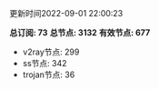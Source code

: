 更新时间2022-09-01 22:00:23

**总订阅: 73**
**总节点: 3132**
**有效节点: 677**
- v2ray节点: 299
- ss节点: 342
- trojan节点: 36
